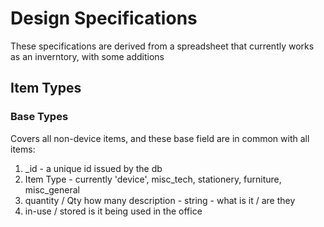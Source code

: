 # Design Specifications

These specifications are derived from a spreadsheet that currently 
 works as an inverntory, with some additions
 
## Item Types 

### Base Types

Covers all non-device items, and these base field are in common with
 all items:
1. _id - a unique id issued by the db
2. Item Type - currently 'device', misc_tech, stationery, furniture,
 	misc_general 
3. quantity / Qty how many
  description - string - what is it / are they
4. in-use / stored  is it being used in the office
	 
    
